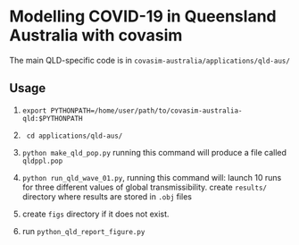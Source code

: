 # Modelling COVID-19 in  Queensland Australia with covasim

The main QLD-specific code is in `covasim-australia/applications/qld-aus/`

## Usage

1. `export PYTHONPATH=/home/user/path/to/covasim-australia-qld:$PYTHONPATH`

2. ` cd applications/qld-aus/`

3. `python make_qld_pop.py` running this command will produce a file called `qldppl.pop`

4. `python run_qld_wave_01.py`, running this command will: launch 10 runs for three different values of global transmissibility.
                                                           create `results/` directory where results are stored in `.obj` files

5. create `figs` directory if it does not exist.

6. run  `python_qld_report_figure.py`